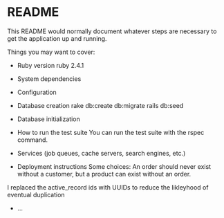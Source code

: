# README

This README would normally document whatever steps are necessary to get the
application up and running.

Things you may want to cover:

* Ruby version
ruby 2.4.1

* System dependencies

* Configuration

* Database creation
rake db:create db:migrate
rails db:seed

* Database initialization

* How to run the test suite
You can run the test suite with the rspec command.  

* Services (job queues, cache servers, search engines, etc.)

* Deployment instructions
Some choices: 
An order should never exist without a customer, but a product can exist without an order.

I replaced the active_record ids with UUIDs to reduce the likleyhood of eventual duplication



* ...
